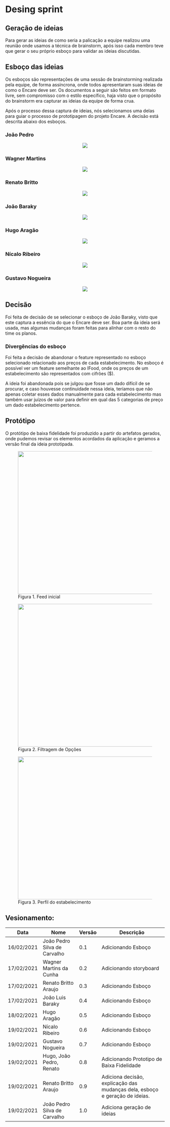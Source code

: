 # Desing sprint
## Geração de ideias
Para gerar as ideias de como seria a palicação a equipe realizou uma reunião onde usamos a técnica de brainstorm, após isso cada membro teve que gerar o seu próprio esboço para validar as ideias discutidas.
## Esboço das ideias

Os esboços são representações de uma sessão de brainstorming realizada pela
equipe, de forma assíncrona, onde todos apresentaram suas ideias de como o 
Encare deve ser. Os documentos a seguir são feitos em formato livre, sem
compromisso com o estilo específico, haja visto que o propósito do brainstorm
era capturar as ideias da equipe de forma crua.

Após o processo dessa captura de ideias, nós selecionamos uma delas para
guiar o processo de prototipagem do projeto Encare. A decisão está descrita
abaixo dos esboços.

### João Pedro

<p align="center">
    <img src='imagens/esboco_Joao_Pedro.png' />
</p>

### Wagner Martins

<p align="center">
    <img src='imagens/esboco_storyboard_wagner.jpg' />
</p>

### Renato Britto

<p align="center">
    <img src='imagens/esboço_renato_britto.jpeg' />
</p>

### João Baraky

<p align="center">
    <img src='imagens/esboco_joao_baraky.jpeg' />
</p>

### Hugo Aragão

<p align="center">
    <img src='imagens/esboco_Hugo.jpg' />
</p>

### Nícalo Ribeiro

<p align="center">
    <img src='imagens/esboco_nicalo.jpg' />
</p>

### Gustavo Nogueira

<p align="center">
    <img src='imagens/esboco_gustavo.png' />
</p>

## Decisão

Foi feita de decisão de se selecionar o esboço de João Baraky, visto que
este captura a essência do que o Encare deve ser. Boa parte da ideia será
usada, mas algumas mudanças foram feitas para alinhar com o resto do time
os planos.

### Divergências do esboço

Foi feita a decisão de abandonar o feature representado no esboço selecionado
relacionado aos preços de cada estabelecimento. No esboço é possível ver um
feature semelhante ao IFood, onde os preços de um estabelecimento são
representados com cifrões ($).

A ideia foi abandonada pois se julgou que fosse um dado difícil de se
procurar, e caso houvesse continuidade nessa ideia, teríamos que não apenas
coletar esses dados manualmente para cada estabelecimento mas também usar
juízos de valor para definir em qual das 5 categorias de preço um dado
estabelecimento pertence.

## Protótipo

O protótipo de baixa fidelidade foi produzido a partir do artefatos gerados, onde pudemos
revisar os elementos acordados da aplicação e geramos a versão final da ideia prototipada.

<figure>
<img align=center width="450" src="imagens/encare_feed.png">
<figcaption>Figura 1. Feed inicial</figcaption>
</figure>

<figure>
<img align=center width="450" src="imagens/encare_filtros.png">
<figcaption>Figura 2. Filtragem de Opções</figcaption>
</figure>

<figure>
<img align=center width="450" src="imagens/encare_estabelecimento.png">
<figcaption>Figura 3. Perfil do estabelecimento</figcaption>
</figure>

## Vesionamento:
| Data | Nome | Versão | Descrição |
|-|-|-|-|
| 16/02/2021 | João Pedro Silva de Carvalho | 0.1 | Adicionando Esboço | 
| 17/02/2021 | Wagner Martins da Cunha | 0.2 | Adicionando storyboard |
| 17/02/2021 | Renato Britto Araujo | 0.3 | Adicionando Esboço |
| 17/02/2021 | João Luis Baraky | 0.4 | Adicionando Esboço |
| 18/02/2021 | Hugo Aragão | 0.5 | Adicionando Esboço |
| 19/02/2021 | Nícalo Ribeiro | 0.6 | Adicionando Esboço |
| 19/02/2021 | Gustavo Nogueira  | 0.7    | Adicionando Esboço |
| 19/02/2021 | Hugo, João Pedro, Renato | 0.8 | Adicionando Prototipo de Baixa Fidelidade |
| 19/02/2021 | Renato Britto Araujo | 0.9 | Adiciona decisão, explicação das mudanças dela, esboço e geração de ideias. |
| 19/02/2021 | João Pedro Silva de Carvalho | 1.0 | Adiciona geração de ideias |
